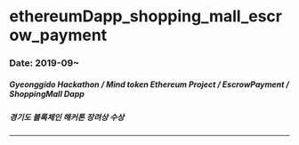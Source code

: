 ethereumDapp_shopping_mall_escrow_payment
===
### Date: 2019-09~
##### Gyeonggido Hackathon / Mind token Ethereum Project / EscrowPayment / ShoppingMall Dapp
##### 경기도 블록체인 해커톤 장려상 수상
-------------
